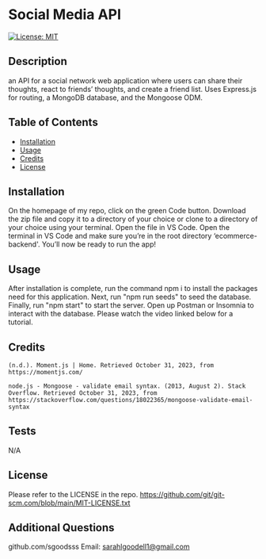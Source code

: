 # Social Media API
  [![License: MIT](https://img.shields.io/badge/License-MIT-yellow.svg)](https://opensource.org/licenses/MIT)

  ## Description

  an API for a social network web application where users can share their thoughts, react to friends’ thoughts, and create a friend list.  Uses Express.js for routing, a MongoDB database, and the Mongoose ODM.

  ## Table of Contents 

  - [Installation](#installation)
  - [Usage](#usage)
  - [Credits](#credits)
  - [License](#license)

  ## Installation

  On the homepage of my repo, click on the green Code button. Download the zip file and copy it to a directory of your choice or clone to a directory of your choice using your terminal. Open the file in VS Code. Open the terminal in VS Code and make sure you’re in the root directory ‘ecommerce-backend'. You’ll now be ready to run the app!

  ## Usage

  After installation is complete, run the command npm i to install the packages need for this application. Next, run "npm run seeds" to seed the database.  Finally, run "npm start" to start the server. Open up Postman or Insomnia to interact with the database.  Please watch the video linked below for a tutorial.

  ## Credits
    (n.d.). Moment.js | Home. Retrieved October 31, 2023, from https://momentjs.com/

    node.js - Mongoose - validate email syntax. (2013, August 2). Stack Overflow. Retrieved October 31, 2023, from https://stackoverflow.com/questions/18022365/mongoose-validate-email-syntax

  ## Tests
  N/A
  

  ## License
  Please refer to the LICENSE in the repo.
  https://github.com/git/git-scm.com/blob/main/MIT-LICENSE.txt


  ## Additional Questions
  github.com/sgoodsss
  Email: sarahlgoodell1@gmail.com